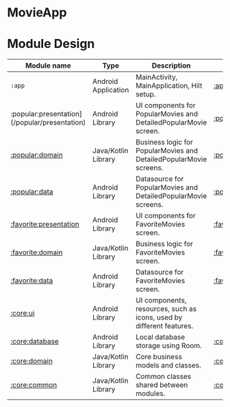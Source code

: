 # MovieApp


 # Module Design

 | Module name        | Type                 | Description                                                      | URL |
 | -------------      | -------------        | -------------                                                    |  ------------- |         
 | `:app`             | Android Application  | MainActivity, MainApplication, Hilt setup.                |  [:app](/app/)  |
 | :popular:presentation](/popular/presentation)         | Android Library      | UI components for PopularMovies and DetailedPopularMovie screen. |[:popular:presentation](/popular/presentation)         | 
 | [:popular:domain](/popular/presentation)         | Java/Kotlin Library  | Business logic for PopularMovies and DetailedPopularMovie screens. | [:popular:domain](/popular/presentation)         |
 | [:popular:data](/popular/presentation)         | Android Library      |  Datasource for PopularMovies and DetailedPopularMovie screens. | [:popular:data](/popular/presentation)         | 
 | [:favorite:presentation](/favorite/presentation)          | Android Library  | UI components for FavoriteMovies screen. |   [:favorite:presentation](/favorite/presentation)|
 | [:favorite:domain](/favorite/domain)          |  Java/Kotlin Library | Business logic for FavoriteMovies screen. |   [:favorite:domain](/favorite/domain)          | 
 | [:favorite:data](/favorite/data)          |  Android Library | Datasource for FavoriteMovies screen. |   [:favorite:data](/favorite/data)          |
 | [:core:ui](/core/ui)          | Android Library | UI components, resources, such as icons, used by different features. |
 | [:core:database](/core/database)        | Android Library  | Local database storage using Room. |[:core:database](/core/database)        |
 | [:core:domain](/core/domain)          | Java/Kotlin Library  | Core business models and classes.    |[:core:domain](/core/domain)          | 
 | [:core:common](/core/common)          | Java/Kotlin Library  | Common classes shared between modules.     |[:core:common](/core/common)          |

